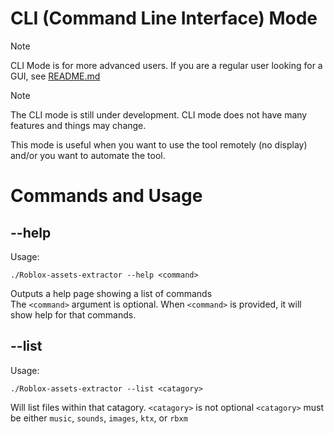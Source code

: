 # CLI (Command Line Interface) Mode
> [!NOTE]
> CLI Mode is for more advanced users. If you are a regular user looking for a GUI, see [README.md](../README.md)

> [!NOTE]
> The CLI mode is still under development. CLI mode does not have many features and things may change.

This mode is useful when you want to use the tool remotely (no display) and/or you want to automate the tool.

# Commands and Usage
## --help
Usage:
```
./Roblox-assets-extractor --help <command>
```
Outputs a help page showing a list of commands<br>
The `<command>` argument is optional.
When `<command>` is provided, it will show help for that commands.

## --list
Usage:
```
./Roblox-assets-extractor --list <catagory>
```
Will list files within that catagory.
`<catagory>` is not optional
`<catagory>` must be either `music`, `sounds`, `images`, `ktx`, or `rbxm`